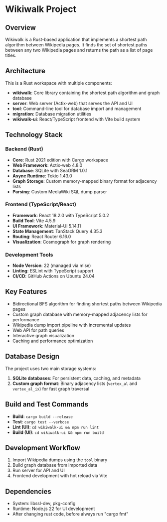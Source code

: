 # Wikiwalk Project

## Overview
Wikiwalk is a Rust-based application that implements a shortest path algorithm between Wikipedia pages. It finds the set of shortest paths between any two Wikipedia pages and returns the path as a list of page titles.

## Architecture
This is a Rust workspace with multiple components:

- **wikiwalk**: Core library containing the shortest path algorithm and graph database
- **server**: Web server (Actix-web) that serves the API and UI
- **tool**: Command-line tool for database import and management
- **migration**: Database migration utilities
- **wikiwalk-ui**: React/TypeScript frontend with Vite build system

## Technology Stack

### Backend (Rust)
- **Core**: Rust 2021 edition with Cargo workspace
- **Web Framework**: Actix-web 4.8.0
- **Database**: SQLite with SeaORM 1.0.1
- **Async Runtime**: Tokio 1.43.0
- **Graph Storage**: Custom memory-mapped binary format for adjacency lists
- **Parsing**: Custom MediaWiki SQL dump parser

### Frontend (TypeScript/React)
- **Framework**: React 18.2.0 with TypeScript 5.0.2
- **Build Tool**: Vite 4.5.9
- **UI Framework**: Material-UI 5.14.11
- **State Management**: TanStack Query 4.35.3
- **Routing**: React Router 6.16.0
- **Visualization**: Cosmograph for graph rendering

### Development Tools
- **Node Version**: 22 (managed via mise)
- **Linting**: ESLint with TypeScript support
- **CI/CD**: GitHub Actions on Ubuntu 24.04

## Key Features
- Bidirectional BFS algorithm for finding shortest paths between Wikipedia pages
- Custom graph database with memory-mapped adjacency lists for performance
- Wikipedia dump import pipeline with incremental updates
- Web API for path queries
- Interactive graph visualization
- Caching and performance optimization

## Database Design
The project uses two main storage systems:
1. **SQLite databases**: For persistent data, caching, and metadata
2. **Custom graph format**: Binary adjacency lists (`vertex_al` and `vertex_al_ix`) for fast graph traversal

## Build and Test Commands
- **Build**: `cargo build --release`
- **Test**: `cargo test --verbose`
- **Lint (UI)**: `cd wikiwalk-ui && npm run lint`
- **Build (UI)**: `cd wikiwalk-ui && npm run build`

## Development Workflow
1. Import Wikipedia dumps using the `tool` binary
2. Build graph database from imported data
3. Run server for API and UI
4. Frontend development with hot reload via Vite

## Dependencies
- System: libssl-dev, pkg-config
- Runtime: Node.js 22 for UI development
- After changing rust code, before always run "cargo fmt"

